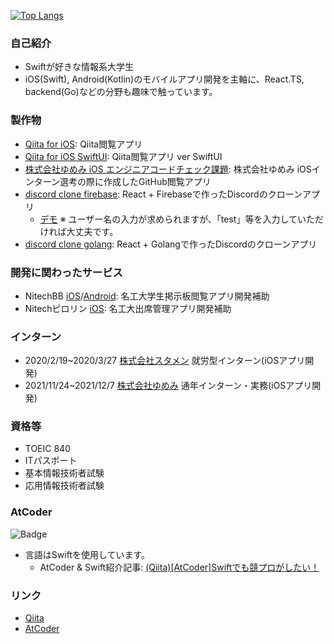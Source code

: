 [![Top Langs](https://github-readme-stats.vercel.app/api/top-langs/?username=kntkymt&layout=compact)](https://github.com/anuraghazra/github-readme-stats)

### 自己紹介
- Swiftが好きな情報系大学生
- iOS(Swift), Android(Kotlin)のモバイルアプリ開発を主軸に、React.TS, backend(Go)などの分野も趣味で触っています。

### 製作物
- [Qiita for iOS](https://github.com/kntkymt/Qiita_for_iOS): Qiita閲覧アプリ
- [Qiita for iOS SwiftUI](https://github.com/kntkymt/Qiita_for_iOS_SwiftUI): Qiita閲覧アプリ ver SwiftUI
- [株式会社ゆめみ iOS エンジニアコードチェック課題](https://github.com/kntkymt/yumemi-ios-engineer-codecheck): 株式会社ゆめみ iOSインターン選考の際に作成したGitHub閲覧アプリ
- [discord clone firebase](https://github.com/kntkymt/discord_clone_firebase): React + Firebaseで作ったDiscordのクローンアプリ
    - [デモ](https://discord-clone-36c89.web.app/)
    ※ ユーザー名の入力が求められますが、「test」等を入力していただければ大丈夫です。
- [discord clone golang](https://github.com/kntkymt/discord_clone_golang): React + Golangで作ったDiscordのクローンアプリ
    
### 開発に関わったサービス
- NitechBB [iOS](https://apps.apple.com/us/app/id1525858812)/[Android](https://play.google.com/store/apps/details?id=com.c0de_mattari.nitechbb): 名工大学生掲示板閲覧アプリ開発補助
- Nitechピロリン [iOS](https://apps.apple.com/us/app/id1449703640): 名工大出席管理アプリ開発補助

### インターン
- 2020/2/19~2020/3/27 [株式会社スタメン](https://stmn.co.jp/) 就労型インターン(iOSアプリ開発)
- 2021/11/24~2021/12/7 [株式会社ゆめみ](https://www.yumemi.co.jp/) 通年インターン・実務(iOSアプリ開発)

### 資格等
- TOEIC 840
- ITパスポート
- 基本情報技術者試験
- 応用情報技術者試験
    
### AtCoder

![Badge](https://cp-logo.vercel.app/atcoder/kntkymt)

- 言語はSwiftを使用しています。
    - AtCoder & Swift紹介記事: [(Qiita)[AtCoder]Swiftでも競プロがしたい！](https://qiita.com/kntkymt/items/4f02c6b90462f354de6d)

### リンク
- [Qiita](https://qiita.com/kntkymt)
- [AtCoder](https://atcoder.jp/users/kntkymt)
